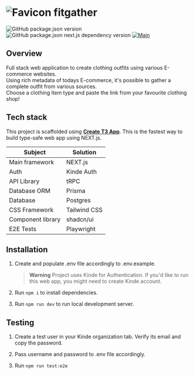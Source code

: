 # ![Favicon](https://raw.githubusercontent.com/pkunv/fitgather/main/apps/www/public/favicon.ico) fitgather

![GitHub package.json version](https://img.shields.io/github/package-json/v/pkunv/fitgather)
![GitHub package.json next.js dependency version](https://img.shields.io/github/package-json/dependency-version/pkunv/fitgather/next)
[![Main](https://github.com/pkunv/fitgather/actions/workflows/main.yml/badge.svg)](https://github.com/pkunv/fitgather/actions/workflows/main.yml)

## Overview

Full stack web application to create clothing outfits using various E-commerce websites.\
Using rich metadata of todays E-commerce, it's possible to gather a complete outfit from various sources.\
Choose a clothing item type and paste the link from your favourite clothing shop!

## Tech stack

This project is scaffolded using [**Create T3 App**](https://create.t3.gg/en/introduction).
This is the fastest way to build type-safe web app using NEXT.js.

| **Subject**       | **Solution** |
| ----------------- | ------------ |
| Main framework    | NEXT.js      |
| Auth              | Kinde Auth   |
| API Library       | tRPC         |
| Database ORM      | Prisma       |
| Database          | Postgres     |
| CSS Framework     | Tailwind CSS |
| Component library | shadcn/ui    |
| E2E Tests         | Playwright   |

## Installation

1. Create and populate .env file accordingly to .env.example.

   > **Warning**
   > Project uses Kinde for Authentication. If you'd like to run this web app, you might need to create Kinde account.

2. Run `npm i` to install dependencies.

3. Run `npm run dev` to run local development server.

## Testing

1. Create a test user in your Kinde organization tab. Verify its email and copy the password.

2. Pass username and password to .env file accordingly.

3. Run `npm run test:e2e`
